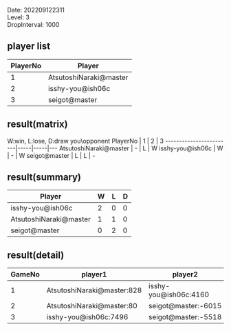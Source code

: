 Date: 202209122311  
Level: 3  
DropInterval: 1000  
## player list
PlayerNo  |  Player
----------|------------------------
1         |  AtsutoshiNaraki@master
2         |  isshy-you@ish06c
3         |  seigot@master
## result(matrix)
W:win, L:lose, D:draw
you\opponent PlayerNo   |  1  |  2  |  3
------------------------|-----|-----|---
AtsutoshiNaraki@master  |  -  |  L  |  W
isshy-you@ish06c        |  W  |  -  |  W
seigot@master           |  L  |  L  |  -
## result(summary)
Player                  |  W  |  L  |  D
------------------------|-----|-----|---
isshy-you@ish06c        |  2  |  0  |  0
AtsutoshiNaraki@master  |  1  |  1  |  0
seigot@master           |  0  |  2  |  0
## result(detail)
GameNo  |  player1                     |  player2
--------|------------------------------|-----------------------
1       |  AtsutoshiNaraki@master:828  |  isshy-you@ish06c:4160
2       |  AtsutoshiNaraki@master:80   |  seigot@master:-6015
3       |  isshy-you@ish06c:7496       |  seigot@master:-5518
